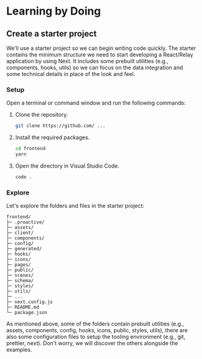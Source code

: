 # Learning by Doing

## Create a starter project

We'll use a starter project so we can begin writing code quickly. The starter contains the minimum structure we need to start developing a React/Relay application by using Next. It includes some prebuilt utilities (e.g., components, hooks, utils) so we can focus on the data integration and some technical details in place of the look and feel.

### Setup

Open a terminal or command window and run the following commands:

1. Clone the repository.

   ```sh
   git clone https://github.com/ ...
   ```

1. Install the required packages.

   ```sh
   cd frontend
   yarn
   ```

1. Open the directory in Visual Studio Code.

   ```sh
   code .
   ```

### Explore

Let's explore the folders and files in the starter project:

```text
frontend/
├─ .proactive/
├─ assets/
├─ client/
├─ components/
├─ config/
├─ generated/
├─ hooks/
├─ icons/
├─ pages/
├─ public/
├─ scenes/
├─ schema/
├─ styles/
├─ utils/
├─ ...
├─ next.config.js
├─ README.md
└─ package.json
```

As mentioned above, some of the folders contain prebuilt utilities (e.g., assets, components, config, hooks, icons, public, styles, utils), there are also some configuration files to setup the tooling environment (e.g., git, prettier, next).
Don't worry, we will discover the others alongside the examples.
